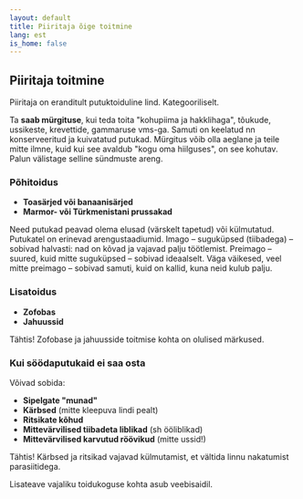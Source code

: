 ```yaml
---
layout: default
title: Piiritaja õige toitmine
lang: est
is_home: false
---
```


## Piiritaja toitmine

Piiritaja on eranditult putuktoiduline lind. Kategooriliselt.

Ta **saab mürgituse**, kui teda toita "kohupiima ja hakklihaga", tõukude, ussikeste, krevettide, gammaruse vms-ga. Samuti on keelatud nn konserveeritud ja kuivatatud putukad. Mürgitus võib olla aeglane ja teile mitte ilmne, kuid kui see avaldub "kogu oma hiilguses", on see kohutav. Palun välistage selline sündmuste areng.

### Põhitoidus

- **Toasärjed või banaanisärjed**
- **Marmor- või Türkmenistani prussakad**

Need putukad peavad olema elusad (värskelt tapetud) või külmutatud. Putukatel on erinevad arengustaadiumid. Imago – suguküpsed (tiibadega) – sobivad halvasti: nad on kõvad ja vajavad palju töötlemist. Preimago – suured, kuid mitte suguküpsed – sobivad ideaalselt. Väga väikesed, veel mitte preimago – sobivad samuti, kuid on kallid, kuna neid kulub palju.

### Lisatoidus

- **Zofobas**
- **Jahuussid**

Tähtis! Zofobase ja jahuusside toitmise kohta on olulised märkused.

### Kui söödaputukaid ei saa osta

Võivad sobida:
- **Sipelgate "munad"**
- **Kärbsed** (mitte kleepuva lindi pealt)
- **Ritsikate kõhud**
- **Mittevärvilised tiibadeta liblikad** (sh ööliblikad)
- **Mittevärvilised karvutud röövikud** (mitte ussid!)

Tähtis! Kärbsed ja ritsikad vajavad külmutamist, et vältida linnu nakatumist parasiitidega.

Lisateave vajaliku toidukoguse kohta asub veebisaidil.
